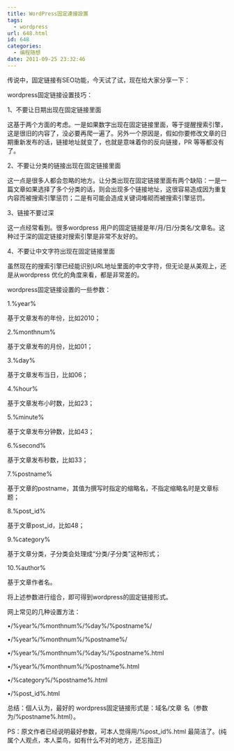 ```yaml
---
title: WordPress固定連接設置
tags:
  - wordpress
url: 648.html
id: 648
categories:
  - 编程随想
date: 2011-09-25 23:32:46
---
```


传说中，固定链接有SEO功能，今天试了试，现在给大家分享一下：

wordpress固定链接设置技巧：

1、不要让日期出现在固定链接里面

这基于两个方面的考虑。一是如果数字出现在固定链接里面，等于提醒搜索引擎，这是很旧的内容了，没必要再爬一遍了。另外一个原因是，假如你要修改文章的日期重新发布的话，链接地址就变了，也就是意味着你的反向链接，PR 等等都没有了。

2、不要让分类的链接出现在固定链接里面

这一点是很多人都会忽略的地方。让分类出现在固定链接里面有两个缺陷：一是一篇文章如果选择了多个分类的话，则会出现多个链接地址，这很容易造成因为重复内容而被搜索引擎惩罚；二是有可能会造成关键词堆砌而被搜索引擎惩罚。

3、链接不要过深

这一点经常看到。很多wordpress 用户的固定链接是年/月/日/分类名/文章名。这种过于深的固定链接对搜索引擎是非常不友好的。

4、不要让中文字符出现在固定链接里面

虽然现在的搜索引擎已经能识别URL地址里面的中文字符，但无论是从美观上，还是从wordpress 优化的角度来看，都是非常差的。

wordpress固定链接设置的一些参数：

1.%year%

基于文章发布的年份，比如2010；

2.%monthnum%

基于文章发布的月份，比如01；

3.%day%

基于文章发布当日，比如06；

4.%hour%

基于文章发布小时数，比如23；

5.%minute%

基于文章发布分钟数，比如43；

6.%second%

基于文章发布秒数，比如33；

7.%postname%

基于文章的postname，其值为撰写时指定的缩略名，不指定缩略名时是文章标题；

8.%post_id%

基于文章post_id，比如48；

9.%category%

基于文章分类，子分类会处理成“分类/子分类”这种形式；

10.%author%

基于文章作者名。

将上述参数进行组合，即可得到wordpress的固定链接形式。

网上常见的几种设置方法：

•/%year%/%monthnum%/%day%/%postname%/

•/%year%/%monthnum%/%postname%/

•/%year%/%monthnum%/%day%/%postname%.html

•/%year%/%monthnum%/%postname%.html

•/%category%/%postname%.html

•/%post_id%.html

总结：個人认为，最好的 wordpress固定链接形式是：域名/文章 名（参数为/%postname%.html）。

PS：原文作者已经说明最好参数，可本人觉得用/%post_id%.html 最简洁了。(纯属个人观点，本人菜鸟，如有什么不对的地方，还忘指正)
